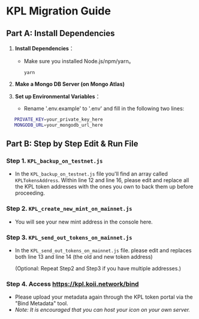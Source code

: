 # KPL Migration Guide

## Part A: Install Dependencies
1. **Install Dependencies**：
   - Make sure you installed Node.js/npm/yarn。
     ```bash
     yarn
     ```

2. **Make a Mongo DB Server (on Mongo Atlas)**

3. **Set up Environmental Variables**：
   - Rename '.env.example' to '.env' and fill in the following two lines:
  ```bash
     PRIVATE_KEY=your_private_key_here
     MONGODB_URL=your_mongodb_url_here
  ```

## Part B: Step by Step Edit & Run File

### Step 1. `KPL_backup_on_testnet.js`

- In the `KPL_backup_on_testnet.js` file you'll find an array called  `KPLTokensAddress`. Within line 12 and line 16, please edit and replace all the KPL token addresses with the ones you own to back them up before proceeding.


### Step 2. `KPL_create_new_mint_on_mainnet.js` 
- You will see your new mint address in the console here. 

### Step 3. `KPL_send_out_tokens_on_mainnet.js`

- In the `KPL_send_out_tokens_on_mainnet.js` file.  please edit and replaces both line 13 and line 14 (the old and new token address)

  (Optional: Repeat Step2 and Step3 if you have multiple addresses.)

### Step 4. Access https://kpl.koii.network/bind
- Please upload your metadata again through the KPL token portal via the "Bind Metadata" tool.
- *Note: It is encouraged that you can host your icon on your own server.*
